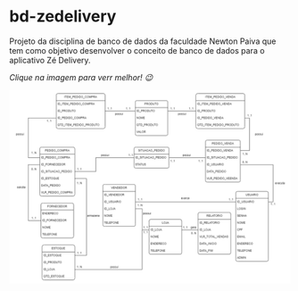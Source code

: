 # bd-zedelivery
Projeto da disciplina de banco de dados da faculdade Newton Paiva que tem como objetivo desenvolver o conceito de banco de dados para o aplicativo Zé Delivery.

*Clique na imagem para verr melhor! 😉*


<img src=".\bd-zedelivery.png" width="550px"></a>
